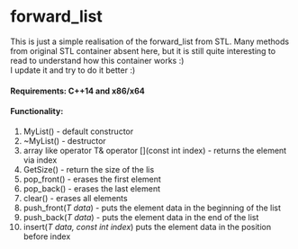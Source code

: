 # forward_list

This is just a simple realisation of the forward_list from STL. Many methods from original STL container absent here, but it is still quite interesting to read to understand how this container works :)  
I update it and try to do it better :)
#### Requirements: C++14 and x86/x64
#### Functionality:
1) MyList() - default constructor
2) ~MyList() - destructor
3) array like operator T& operator [](const int index) - returns the element via index
4) GetSize() - return the size of the lis
5) pop_front() - erases the first element
6) pop_back() - erases the last element
7) clear() - erases all elements
8) push_front(*T data*) - puts the element data in the beginning of the list
9) push_back(*T data*) - puts the element data in the end of the list
10) insert(*T data, const int index*) puts the element data in the position before index
